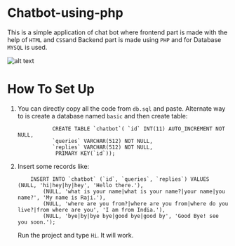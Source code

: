 # Chatbot-using-php

This is a simple application of chat bot where frontend part is made with the help of `HTML` and `CSS`and Backend part is made using `PHP` and for Database `MYSQL` is used.

 ![alt text](https://upload.wikimedia.org/wikipedia/commons/thumb/2/27/PHP-logo.svg/220px-PHP-logo.svg.png)

# How To Set Up
  1. You can directly copy all the code from `db.sql` and paste. Alternate way to is create a database named `basic` and then create table:
  
					CREATE TABLE `chatbot`( `id` INT(11) AUTO_INCREMENT NOT NULL,
					`queries` VARCHAR(512) NOT NULL,
					`replies` VARCHAR(512) NOT NULL,
					 PRIMARY KEY(`id`));
 
 2. Insert some records like:
 	
			INSERT INTO `chatbot` (`id`, `queries`, `replies`) VALUES (NULL, 'hi|hey|hy|hey', 'Hello there.'),
				(NULL, 'what is your name|what is your name?|your name|you name?', 'My name is Raji.'),
				(NULL, 'where are you from?|where are you from|where do you live?|from where are you', 'I am from India.'),
				(NULL, 'bye|by|bye bye|good bye|good by', 'Good Bye! see you soon.');
				
	Run the project and type `Hi`. It will work.
	

